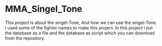 # MMA_Singel_Tone
This project is about the singel-Tone, And how we can use the singel-Tone. I used some of the fighter names to make this project. 
In this project i put the database as a file and the database as script which you can download from the repository. 
